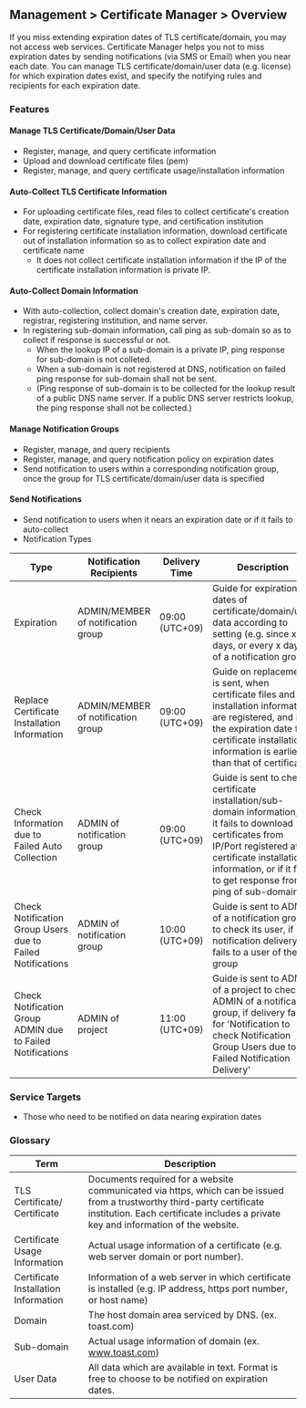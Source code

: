## Management > Certificate Manager > Overview

If you miss extending expiration dates of TLS certificate/domain, you may not access web services. 
Certificate Manager helps you not to miss expiration dates by sending notifications (via SMS or Email) when you near each date.
You can manage TLS certificate/domain/user data (e.g. license) for which expiration dates exist, and specify the notifying rules and recipients for each expiration date.  

### Features

#### Manage TLS Certificate/Domain/User Data

* Register, manage, and query certificate information
* Upload and download certificate files (pem)
* Register, manage, and query certificate usage/installation information 

#### Auto-Collect TLS Certificate Information 

* For uploading certificate files, read files to collect certificate's creation date, expiration date, signature type, and certification institution 
* For registering certificate installation information, download certificate out of installation information so as to collect expiration date and certificate name
    * It does not collect certificate installation information if the IP of the certificate installation information is private IP. 

#### Auto-Collect Domain Information

* With auto-collection, collect domain's creation date, expiration date, registrar, registering institution, and name server.
* In registering sub-domain information, call ping as sub-domain so as to collect if response is successful or not.
   * When the lookup IP of a sub-domain is a private IP, ping response for sub-domain is not colleted. 
   * When a sub-domain is not registered at DNS, notification on failed ping response for sub-domain shall not be sent. 
   * (Ping response of sub-domain is to be collected for the lookup result of a public DNS name server. If a public DNS server restricts lookup, the ping response shall not be collected.)

#### Manage Notification Groups

* Register, manage, and query recipients 
* Register, manage, and query notification policy on expiration dates 
* Send notification to users within a corresponding notification group, once the group for TLS certificate/domain/user data is specified   

#### Send Notifications

* Send notification to users when it nears an expiration date or if it fails to auto-collect
* Notification Types

| Type | Notification Recipients | Delivery Time | Description |
| --- | --- | --- | --- |
| Expiration | ADMIN/MEMBER of notification group | 09:00 (UTC+09) | Guide for expiration dates of certificate/domain/user data according to setting (e.g. since x days, or every x days) of a notification group |
| Replace Certificate Installation Information | ADMIN/MEMBER of notification group | 09:00 (UTC+09) | Guide on replacement is sent, when certificate files and installation information are registered, and if the expiration date for certificate installation information is earlier than that of certificate |
| Check Information due to Failed Auto Collection | ADMIN of notification group | 09:00 (UTC+09) | Guide is sent to check certificate installation/sub-domain information, if it fails to download certificates from IP/Port registered at certificate installation information, or if it fails to get response from ping of sub-domain |
| Check Notification Group Users due to Failed Notifications | ADMIN of notification group | 10:00 (UTC+09) | Guide is sent to ADMIN of a notification group to check its user, if notification delivery fails to a user of the group |
| Check Notification Group ADMIN due to Failed Notifications | ADMIN of project | 11:00 (UTC+09) | Guide is sent to ADMIN of a project to check ADMIN of a notification group, if delivery fails for 'Notification to check Notification Group Users due to Failed Notification Delivery' |

### Service Targets

*  Those who need to be notified on data nearing expiration dates  

### Glossary

| Term | Description |
| --- | --- |
| TLS Certificate/ Certificate | Documents required for a website communicated via https, which can be issued from a trustworthy third-party certificate institution. Each certificate includes a private key and information of the website. |
| Certificate Usage Information | Actual usage information of a certificate (e.g. web server domain or port number). |
| Certificate Installation Information | Information of a web server in which certificate is installed (e.g. IP address, https port number, or host name) |
| Domain | The host domain area serviced by DNS. (ex. toast.com) |
| Sub-domain | Actual usage information of domain (ex. www.toast.com) |
| User Data | All data which are available in text. Format is free to choose to be notified on expiration dates. |

